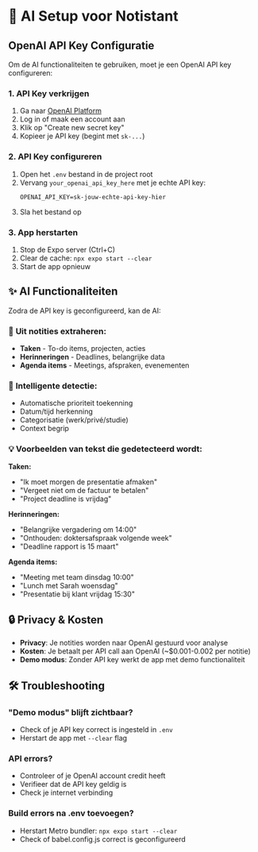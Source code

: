 # 🤖 AI Setup voor Notistant

## OpenAI API Key Configuratie

Om de AI functionaliteiten te gebruiken, moet je een OpenAI API key configureren:

### 1. API Key verkrijgen
1. Ga naar [OpenAI Platform](https://platform.openai.com/api-keys)
2. Log in of maak een account aan
3. Klik op "Create new secret key"
4. Kopieer je API key (begint met `sk-...`)

### 2. API Key configureren
1. Open het `.env` bestand in de project root
2. Vervang `your_openai_api_key_here` met je echte API key:
   ```
   OPENAI_API_KEY=sk-jouw-echte-api-key-hier
   ```
3. Sla het bestand op

### 3. App herstarten
1. Stop de Expo server (Ctrl+C)
2. Clear de cache: `npx expo start --clear`
3. Start de app opnieuw

## ✨ AI Functionaliteiten

Zodra de API key is geconfigureerd, kan de AI:

### 📝 **Uit notities extraheren:**
- **Taken** - To-do items, projecten, acties
- **Herinneringen** - Deadlines, belangrijke data
- **Agenda items** - Meetings, afspraken, evenementen

### 🎯 **Intelligente detectie:**
- Automatische prioriteit toekenning
- Datum/tijd herkenning
- Categorisatie (werk/privé/studie)
- Context begrip

### 💡 **Voorbeelden van tekst die gedetecteerd wordt:**

**Taken:**
- "Ik moet morgen de presentatie afmaken"
- "Vergeet niet om de factuur te betalen"
- "Project deadline is vrijdag"

**Herinneringen:**
- "Belangrijke vergadering om 14:00"
- "Onthouden: doktersafspraak volgende week"
- "Deadline rapport is 15 maart"

**Agenda items:**
- "Meeting met team dinsdag 10:00"
- "Lunch met Sarah woensdag"
- "Presentatie bij klant vrijdag 15:30"

## 🔒 Privacy & Kosten

- **Privacy**: Je notities worden naar OpenAI gestuurd voor analyse
- **Kosten**: Je betaalt per API call aan OpenAI (~$0.001-0.002 per notitie)
- **Demo modus**: Zonder API key werkt de app met demo functionaliteit

## 🛠️ Troubleshooting

### "Demo modus" blijft zichtbaar?
- Check of je API key correct is ingesteld in `.env`
- Herstart de app met `--clear` flag

### API errors?
- Controleer of je OpenAI account credit heeft
- Verifieer dat de API key geldig is
- Check je internet verbinding

### Build errors na .env toevoegen?
- Herstart Metro bundler: `npx expo start --clear`
- Check of babel.config.js correct is geconfigureerd
